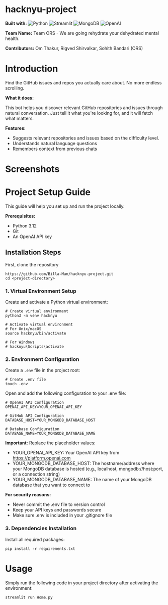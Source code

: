 # hacknyu-project

**Built with:** ![Python](https://img.shields.io/badge/Python-3776AB?style=flat&logo=python&logoColor=white) ![Streamlit](https://img.shields.io/badge/Streamlit-FF4B4B?style=flat&logo=Streamlit&logoColor=white) ![MongoDB](https://img.shields.io/badge/MongoDB-47A248?style=flat&logo=mongodb&logoColor=white) ![OpenAI](https://img.shields.io/badge/OpenAI-74aa9c?style=flat&logo=openai&logoColor=white)

**Team Name:** Team ORS - We are going rehydrate your dehydrated mental health.

**Contributors:** Om Thakur, Rigved Shirvalkar, Sohith Bandari (ORS)

# Introduction

Find the GitHub issues and repos you actually care about. No more endless scrolling.

**What it does:**

This bot helps you discover relevant GitHub repositories and issues through natural conversation. Just tell it what you're looking for, and it will fetch what matters.

**Features:**
- Suggests relevant repositories and issues based on the difficulty level.
- Understands natural language questions
- Remembers context from previous chats

# Screenshots

<!--
<table>
  <tr>
    <td><img src="screenshots/home_page.png"></td>
    <td><img src="screenshots/repo_explorer.png"></td>
  </tr>
  <tr>
    <td><img src="screenshots/issue_tracker.png"></td>
    <td><img src="screenshots/bookmarked_repos.png"></td>
  </tr>
</table>
-->

# Project Setup Guide
This guide will help you set up and run the project locally.

**Prerequisites:**

- Python 3.12
- Git
- An OpenAI API key

## Installation Steps
First, clone the repository
```
https://github.com/Billa-Man/hacknyu-project.git
cd <project-directory>
```

### 1. Virtual Environment Setup
Create and activate a Python virtual environment:
```
# Create virtual environment
python3 -m venv hacknyu

# Activate virtual environment
# For Unix/macOS
source hacknyu/bin/activate

# For Windows
# hacknyu\Scripts\activate
```

### 2. Environment Configuration
Create a `.env` file in the project root:
```
# Create .env file
touch .env
```
Open and add the following configuration to your .env file:
```
# OpenAI API Configuration
OPENAI_API_KEY=YOUR_OPENAI_API_KEY

# GitHub API Configuration
DATABASE_HOST=YOUR_MONGODB_DATABASE_HOST

# Database Configuration
DATABASE_NAME=YOUR_MONGODB_DATABASE_NAME
```
**Important:** Replace the placeholder values:

- YOUR_OPENAI_API_KEY: Your OpenAI API key from https://platform.openai.com
- YOUR_MONGODB_DATABASE_HOST: The hostname/address where your MongoDB database is hosted (e.g., localhost, mongodb://host:port, or a connection string)
- YOUR_MONGODB_DATABASE_NAME: The name of your MongoDB database that you want to connect to

**For security reasons:**
- Never commit the .env file to version control
- Keep your API keys and passwords secure
- Make sure .env is included in your .gitignore file

### 3. Dependencies Installation
Install all required packages:
```
pip install -r requirements.txt
```

# Usage
Simply run the following code in your project directory after activating the environment:
```
streamlit run Home.py
```
